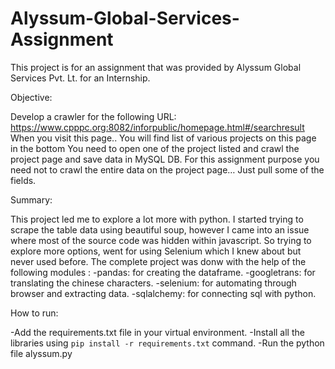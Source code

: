 # Alyssum-Global-Services-Assignment
This project is for an assignment that was provided by Alyssum Global Services Pvt. Lt. for an Internship.

Objective: 

Develop a crawler for the following URL:  
https://www.cpppc.org:8082/inforpublic/homepage.html#/searchresult 
When you visit this page.. You will find list of various projects on this page in the bottom
You need to open one of the project listed and crawl the project page and save data in MySQL DB. For this assignment purpose you need not to crawl the entire data on the project page… Just pull some of the fields. 

Summary:

This project led me to explore a lot more with python. I started trying to scrape the table data using beautiful soup, however I came into an issue where most of the source code was hidden within javascript. So trying to explore more options, went for using Selenium which I knew about but never used before.
The complete project was donw with the help of the following modules :
-pandas: for creating the dataframe.
-googletrans: for translating the chinese characters.
-selenium: for automating through browser and extracting data.
-sqlalchemy: for connecting sql with python.


How to run:

-Add the requirements.txt file in your virtual environment.
-Install all the libraries using `pip install -r requirements.txt` command.
-Run the python file alyssum.py
